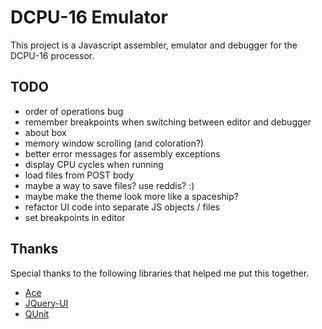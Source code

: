 DCPU-16 Emulator
================
This project is a Javascript assembler, emulator and debugger for the DCPU-16 processor.  

TODO
----
* order of operations bug
* remember breakpoints when switching between editor and debugger
* about box
* memory window scrolling (and coloration?)
* better error messages for assembly exceptions
* display CPU cycles when running
* load files from POST body
* maybe a way to save files?  use reddis? :)
* maybe make the theme look more like a spaceship?
* refactor UI code into separate JS objects / files
* set breakpoints in editor

Thanks
------

Special thanks to the following libraries that helped me put this together.  

* [Ace](https://github.com/ajaxorg/ace)
* [JQuery-UI](http://jqueryui.com/)
* [QUnit](http://docs.jquery.com/QUnit)
